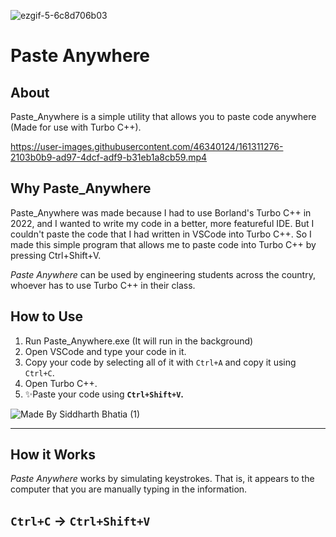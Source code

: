![ezgif-5-6c8d706b03](https://user-images.githubusercontent.com/46340124/161397136-eff4ddc9-3b4a-49f6-8f09-24623fd18f70.gif)

# Paste Anywhere
## About
Paste_Anywhere is a simple utility that allows you to paste code anywhere (Made for use with Turbo C++).

https://user-images.githubusercontent.com/46340124/161311276-2103b0b9-ad97-4dcf-adf9-b31eb1a8cb59.mp4

## Why Paste_Anywhere
Paste_Anywhere was made because I had to use Borland's Turbo C++ in 2022, and I wanted to write my code in a better, more featureful IDE. But I couldn't paste the code that I had written in VSCode into Turbo C++. So I made this simple program that allows me to paste code into Turbo C++ by pressing Ctrl+Shift+V.

_Paste Anywhere_ can be used by engineering students across the country, whoever has to use Turbo C++ in their class.

## How to Use
1. Run Paste_Anywhere.exe (It will run in the background)
2. Open VSCode and type your code in it.
3. Copy your code by selecting all of it with `Ctrl+A` and copy it using `Ctrl+C`.
4. Open Turbo C++.
5. ✨Paste your code using **`Ctrl+Shift+V`.**

![Made By Siddharth Bhatia (1)](https://user-images.githubusercontent.com/46340124/161309185-b67bdc91-9794-4a7e-99ea-a21f02cfe1ee.png)

---

## How it Works
_Paste Anywhere_ works by simulating keystrokes. That is, it appears to the computer that you are manually typing in the information.

## `Ctrl+C` -> `Ctrl+Shift+V`
